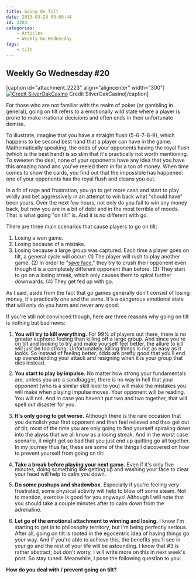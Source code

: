 ```yaml
---
title: Going On Tilt
date: 2013-03-20 09:00:44
id: 2203
categories:
	- Articles
	- Weekly Go Wednesday
tags:
	- tilt
---
```


## Weekly Go Wednesday #20

[caption id="attachment_2223" align="aligncenter" width="300"][![Credit SilverOakCasino](http://www.bengozen.com/wp-content/uploads/2013/03/wgw19.jpg)](http://www.bengozen.com/wp-content/uploads/2013/03/wgw19.jpg) Credit SilverOakCasino[/caption]

For those who are not familiar with the realm of poker (or gambling in general), going on tilt refers to a emotionally wild state where a player is prone to make irrational decisions and often ends in their unfortunate demise.

To illustrate, imagine that you have a straight flush (5-6-7-8-9), which happens to be second best hand that a player can have in the game. Mathematically speaking, the odds of your opponents having the royal flush (which is the best hand) is so slim that it's practically not worth mentioning. To sweeten the deal, none of your opponents have any idea that you have this amazing hand and you've reeled them in for a ton of money. When time comes to show the cards, you find out that the impossible has happened: one of your opponents has the royal flush and cleans you out.

In a fit of rage and frustration, you go to get more cash and start to play wildly and bet aggressively in an attempt to win back what "should have" been yours. Over the next few hours, not only do you fail to win any money back, but now you are in a bit of debt and in the most terrible of moods. That is what going "on tilt" is. And it is no different with go.

<!--more-->

There are three main scenarios that cause players to go on tilt:

1.  Losing a won game.
2.  <span style="line-height: 13px;">Losing because of a mistake.</span>
3.  Losing because a large group was captured.
Each time a player goes on tilt, a general cycle will occur: (1) The player will rush to play another game. (2) In order to "[save face](http://idioms.thefreedictionary.com/save+face)," they try to crush their opponent even though it is a completely different opponent than before. (3) They start to go on a losing streak, which only causes them to spiral further downwards. (4) They get fed up with go.

As I said, aside from the fact that go games generally don't consist of losing money, it's practically one and the same. It's a dangerous emotional state that will only do you harm and never any good.

If you're still not convinced though, here are three reasons why going on tilt is nothing but bad news:

1.  <span style="line-height: 13px;">**You will try to kill everything.** For 99% of players out there, there is no greater euphoric feeling than killing off a large group. And since you're on tilt and looking to try and make yourself feel better, the allure to kill will just be too strong. Unfortunately, killing things is not as easy as it looks. So instead of feeling better, odds are pretty good that you'll end up overextending your attack and resigning when it is your group that dies instead.</span>
2.  **You start to play by impulse.** No matter how strong your fundamentals are, unless you are a sandbagger, there is no way in hell that your opponent (who is a similar skill level to you) will make the mistakes you will make when playing impulse moves. Your opponent will be reading. You will not. And in case you haven't put two and two together, that will spell out disaster for you.
3.  **It's only going to get worse.** Although there is the rare occasion that you demolish your first opponent and then feel relieved and thus get out of tilt, most of the time you are only going to find yourself spiraling down into the abyss that we all know as a losing streak. And in the worst case scenario, it might get so bad that you just end up quitting go all together.
In my journey thus far, these are some of the things I discovered on how to prevent yourself from going on tilt:

1.  <span style="line-height: 13px;">**Take a break before playing your next game.** Even if it's only five minutes, doing something like getting up and washing your face to clear your head will help to calm you down.</span>
2.  **Do some pushups and shadowbox.** Especially if you're feeling very frustrated, some physical activity will help to blow off some steam. Not to mention, exercise is good for you anyways! Although I will note that you should take a couple minutes after to calm down from the adrenaline.
3.  **Let go of the emotional attachment to winning and losing.** I know I'm starting to get in to philosophy territory, but I'm being perfectly serious. After all, going on tilt is rooted in the egocentric idea of having things go your way. And if you're able to achieve this, the benefits you'll see in your go and the rest of your life will be astounding.
I know that #3 is rather abstract; but don't worry, I will write more on this in next week's post. So stay tuned. Meanwhile, I pose the following question to you:

**How do you deal with / prevent going on tilt?**